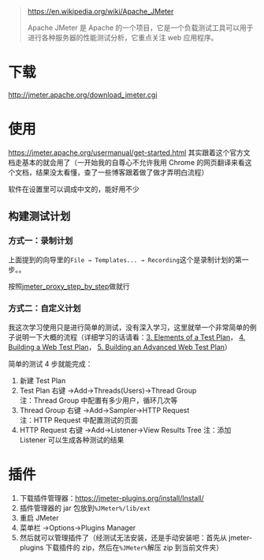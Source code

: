 > <https://en.wikipedia.org/wiki/Apache_JMeter>
>
> Apache JMeter 是 Apache 的一个项目，它是一个负载测试工具可以用于进行各种服务器的性能测试分析，它重点关注 web 应用程序。

# 下载

<http://jmeter.apache.org/download_jmeter.cgi>

# 使用

<https://jmeter.apache.org/usermanual/get-started.html>
其实跟着这个官方文档走基本的就会用了（一开始我的自尊心不允许我用 Chrome 的网页翻译来看这个文档，结果没太看懂，查了一些博客跟着做了做才弄明白流程）

软件在设置里可以调成中文的，能好用不少

## 构建测试计划

### 方式一：录制计划

上面提到的向导里的`File → Templates... → Recording`这个是录制计划的第一步。。

按照[jmeter_proxy_step_by_step](http://jmeter.apache.org/usermanual/jmeter_proxy_step_by_step.html)做就行

### 方式二：自定义计划

我这次学习使用只是进行简单的测试，没有深入学习，这里就举一个非常简单的例子说明一下大概的流程（详细学习的话请看：[3. Elements of a Test Plan](http://jmeter.apache.org/usermanual/test_plan.html)，
[4. Building a Web Test Plan](http://jmeter.apache.org/usermanual/build-web-test-plan.html)，
[5. Building an Advanced Web Test Plan](http://jmeter.apache.org/usermanual/build-adv-web-test-plan.html)）

简单的测试 4 步就能完成：

1.  新建 Test Plan
2.  Test Plan 右键 ->Add->Threads(Users)->Thread Group  
    注：Thread Group 中配置有多少用户，循环几次等
3.  Thread Group 右键 ->Add->Sampler->HTTP Request  
    注：HTTP Request 中配置测试的页面
4.  HTTP Request 右键 ->Add->Listener->View Results Tree
    注：添加 Listener 可以生成各种测试的结果

# 插件

1.  下载插件管理器：<https://jmeter-plugins.org/install/Install/>
2.  插件管理器的 jar 包放到`%JMeter%/lib/ext`
3.  重启 JMeter
4.  菜单栏 ->Options->Plugins Manager
5.  然后就可以管理插件了（经测试无法安装，还是手动安装吧：首先从 jmeter-plugins 下载插件的 zip，然后在`%JMeter%`解压 zip 到当前文件夹）
